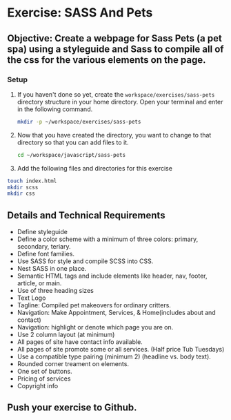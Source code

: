 # Exercise: SASS And Pets

## Objective: Create a webpage for Sass Pets (a pet spa) using a styleguide and Sass to compile all of the css for the various elements on the page.

### Setup

1. If you haven't done so yet, create the `workspace/exercises/sass-pets` directory structure in your home directory. Open your terminal and enter in the following command.

    ```sh
    mkdir -p ~/workspace/exercises/sass-pets
    ```

1. Now that you have created the directory, you want to change to that directory so that you can add files to it.

    ```sh
    cd ~/workspace/javascript/sass-pets
    ```
1. Add the following files and directories for this exercise

  ```sh
  touch index.html
  mkdir scss
  mkdir css
  ```

## Details and Technical Requirements

* Define styleguide
* Define a color scheme with a minimum of three colors: primary, secondary, teriary.
* Define font families.
* Use SASS for style and compile SCSS into CSS.
* Nest SASS in one place.
* Semantic HTML tags and include elements like header, nav, footer, article, or main.
* Use of three heading sizes
* Text Logo
* Tagline: Compiled pet makeovers for ordinary critters.
* Navigation: Make Appointment, Services, & Home(includes about and contact)
* Navigation: highlight or denote which page you are on.
* Use 2 column layout (at minimum)
* All pages of site have contact info available.
* All pages of site promote some or all services. (Half price Tub Tuesdays)
* Use a compatible type pairing (minimum 2) (headline vs. body text).
* Rounded corner treament on elements.
* One set of buttons.
* Pricing of services
* Copyright info

## Push your exercise to Github.

